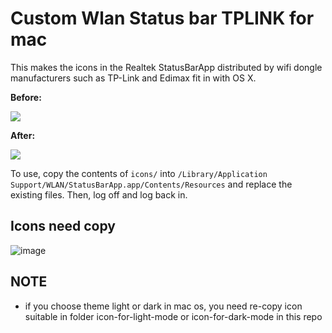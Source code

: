 Custom Wlan Status bar TPLINK for mac
==

This makes the icons in the Realtek StatusBarApp distributed by wifi dongle manufacturers such as TP-Link and Edimax fit in with OS X.

**Before:**

![](https://i.imgur.com/9O8CaTy.png)

**After:**

![](https://i.imgur.com/5OEbEb6.png)

To use, copy the contents of `icons/` into `/Library/Application Support/WLAN/StatusBarApp.app/Contents/Resources` and replace the existing files.
Then, log off and log back in.

## Icons need copy 

![image](https://res.cloudinary.com/dk0053zbe/image/upload/v1607297719/Screen_Shot_2020-12-07_at_07.28.25_elpfxy.png)

## NOTE
- if you choose theme light or dark in mac os, you need re-copy icon suitable in folder icon-for-light-mode or icon-for-dark-mode in this repo
